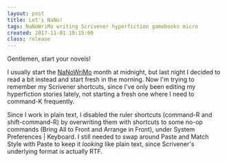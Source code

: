 ```yaml
---
layout: post
title: Let's NaNo!
tags: NaNoWriMo writing Scrivener hyperfiction gamebooks micro
created: 2017-11-01 10:15:00
class: release
---
```

Gentlemen, start your novels!

I usually start the [NaNoWriMo](https://nanowrimo.org/) month at midnight, but last night I decided to read a bit instead and start fresh in the morning.  Now I'm trying to remember my Scrivener shortcuts, since I've only been editing my hyperfiction stories lately, not starting a fresh one where I need to command-K frequently.

Since I work in plain text, I disabled the ruler shortcuts (command-R and shift-command-R) by overwriting them with shortcuts to some no-op commands (Bring All to Front and Arrange in Front), under System Preferences | Keyboard.  I still needed to swap around Paste and Match Style with Paste to keep it *looking* like plain text, since Scrivener's underlying format is actually RTF.
